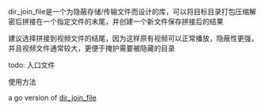 dir_join_file是一个为隐蔽存储/传输文件而设计的库，可以将目标目录打包压缩解密后拼接在一个指定文件的末尾，并创建一个新文件保存拼接后的结果

建议选择拼接到视频文件的结尾，因为这样原有视频可以正常播放，隐蔽性更强，并且视频文件通常较大，更便于掩护需要被隐藏的目录

todo: 入口文件

使用方法

a go version of [dir_join_file](https://github.com/arisnotargon/dir_join_file)